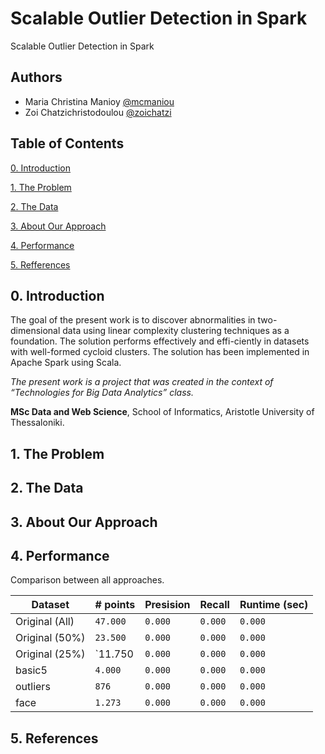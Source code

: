 # Scalable Outlier Detection in Spark
Scalable Outlier Detection in Spark

## Authors

- Maria Christina Manioy [@mcmaniou](https://github.com/mcmaniou)
- Zoi Chatzichristodoulou [@zoichatzi](https://github.com/zoichatzi)

## Table of Contents

[0. Introduction](https://github.com/zoichatzi/linearScalableOutlierDetect#0-introduction)

[1. The Problem](https://github.com/zoichatzi/linearScalableOutlierDetect#1-the-problem)

[2. The Data](https://github.com/zoichatzi/linearScalableOutlierDetect#2-the-data)

[3. About Our Approach](https://github.com/zoichatzi/linearScalableOutlierDetect#3-about-our-approach)

[4. Performance](https://github.com/zoichatzi/linearScalableOutlierDetect#4-performance)

[5. Refferences](https://github.com/zoichatzi/linearScalableOutlierDetect#5-references)


## 0. Introduction

The goal of the present work is to discover abnormalities in two-dimensional data using linear complexity clustering techniques as a foundation. The solution performs effectively and effi-ciently in datasets with well-formed cycloid clusters. The solution has been implemented in Apache Spark using Scala.

*The present work is a project that was created in the context of “Technologies for Big Data Analytics” class.*

**MSc Data and Web Science**, School of Informatics, Aristotle University of Thessaloniki.



## 1. The Problem



## 2. The Data



## 3. About Our Approach



## 4. Performance

Comparison between all approaches.

| Dataset	          | # points | Presision     | Recall        | Runtime (sec)|
| ----------------------- | -------- |---------------|---------------|-------------- |
| Original (All)          | `47.000` | `0.000`       | `0.000`       |`0.000`        |
| Original (50%)          | `23.500` | `0.000`       | `0.000`       |`0.000`        |
| Original (25%)          | `11.750  | `0.000`       | `0.000`       |`0.000`        |
| basic5                  | `4.000`  | `0.000`       | `0.000`       |`0.000`        |
| outliers                | `876`    | `0.000`       | `0.000`       |`0.000`        |
| face                    | `1.273`  | `0.000`       | `0.000`       |`0.000`        |


## 5. References



